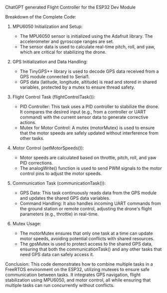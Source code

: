 ChatGPT generated Flight Controller for the ESP32 Dev Module

Breakdown of the Complete Code:
1. MPU6050 Initialization and Setup:
   * The MPU6050 sensor is initialized using the Adafruit library. The accelerometer and gyroscope ranges are set.
   * The sensor data is used to calculate real-time pitch, roll, and yaw, which are critical for stabilizing the drone.

2. GPS Initialization and Data Handling:
   * The TinyGPS++ library is used to decode GPS data received from a GPS module connected to Serial1.
   * GPS data (latitude, longitude, altitude) is read and stored in shared variables, protected by a mutex to ensure thread safety.

3. Flight Control Task (flightControlTask()):
   * PID Controller: This task uses a PID controller to stabilize the drone. It compares the desired input (e.g., from a controller or UART command) with the current sensor data to generate corrective actions.
   * Mutex for Motor Control: A mutex (motorMutex) is used to ensure that the motor speeds are safely updated without interference from other tasks.

4. Motor Control (setMotorSpeeds()):
   * Motor speeds are calculated based on throttle, pitch, roll, and yaw PID corrections.
   * The analogWrite() function is used to send PWM signals to the motor control pins to adjust the motor speeds.

5. Communication Task (communicationTask()):
   * GPS Data: This task continuously reads data from the GPS module and updates the shared GPS data variables.
   * Command Handling: It also handles incoming UART commands from the ground station or remote control, adjusting the drone's flight parameters (e.g., throttle) in real-time.

6. Mutex Usage:
   * The motorMutex ensures that only one task at a time can update motor speeds, avoiding potential conflicts with shared resources.
   * The gpsMutex is used to protect access to the shared GPS data, ensuring that both the communicationTask() and any other tasks that need GPS data can safely access it.

Conclusion:
 This code demonstrates how to combine multiple tasks in a FreeRTOS environment on the ESP32, utilizing mutexes to ensure safe communication between tasks. It integrates GPS navigation, flight stabilization using MPU6050, and motor control, all while ensuring that multiple tasks can run concurrently without conflicts.


